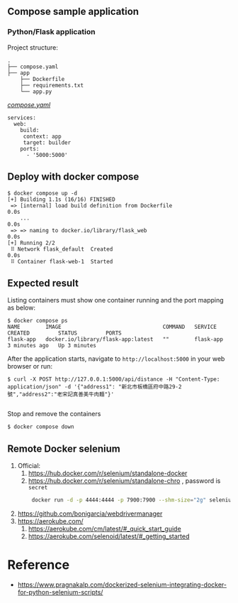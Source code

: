 ## Compose sample application
### Python/Flask application

Project structure:
```
.
├── compose.yaml
├── app
    ├── Dockerfile
    ├── requirements.txt
    └── app.py

```

[_compose.yaml_](compose.yaml)
```
services: 
  web: 
    build:
     context: app
     target: builder
    ports: 
      - '5000:5000'
```

## Deploy with docker compose

```
$ docker compose up -d
[+] Building 1.1s (16/16) FINISHED
 => [internal] load build definition from Dockerfile                                                                                                                                                                                       0.0s
    ...                                                                                                                                         0.0s
 => => naming to docker.io/library/flask_web                                                                                                                                                                                               0.0s
[+] Running 2/2
 ⠿ Network flask_default  Created                                                                                                                                                                                                          0.0s
 ⠿ Container flask-web-1  Started
```

## Expected result

Listing containers must show one container running and the port mapping as below:
```
$ docker compose ps
NAME        IMAGE                                COMMAND   SERVICE     CREATED         STATUS         PORTS
flask-app   docker.io/library/flask-app:latest   ""        flask-app   3 minutes ago   Up 3 minutes
```

After the application starts, navigate to `http://localhost:5000` in your web browser or run:
```
$ curl -X POST http://127.0.0.1:5000/api/distance -H "Content-Type: application/json" -d '{"address1": "新北市板橋區府中路29-2號","address2":"老宋記真善美牛肉麵"}'
 
```

Stop and remove the containers
```
$ docker compose down
```
## Remote Docker selenium
1. Official:
    1. https://hub.docker.com/r/selenium/standalone-docker
    2. https://hub.docker.com/r/selenium/standalone-chro , password is `secret`
       ```bash
        docker run -d -p 4444:4444 -p 7900:7900 --shm-size="2g" selenium/standalone-chrome:125.0
       ```
2. https://github.com/bonigarcia/webdrivermanager       
3. https://aerokube.com/
    1.  https://aerokube.com/cm/latest/#_quick_start_guide
    2.  https://aerokube.com/selenoid/latest/#_getting_started
 
# Reference
* https://www.pragnakalp.com/dockerized-selenium-integrating-docker-for-python-selenium-scripts/
